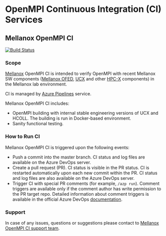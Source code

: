 # OpenMPI Continuous Integration (CI) Services
## Mellanox OpenMPI CI
[![Build Status](https://dev.azure.com/mlnx-swx/mellanox-ompi-ci-project/_apis/build/status/mellanox-ompi-ci-pipeline?branchName=master)](https://dev.azure.com/mlnx-swx/mellanox-ompi-ci-project/_build/latest?definitionId=6&branchName=master)
### Scope
[Mellanox](https://www.mellanox.com/) OpenMPI CI is intended to verify OpenMPI with recent Mellanox SW components ([Mellanox OFED](https://www.mellanox.com/page/products_dyn?product_family=26), [UCX](https://www.mellanox.com/page/products_dyn?product_family=281&mtag=ucx) and other [HPC-X](https://www.mellanox.com/page/products_dyn?product_family=189&mtag=hpc-x) components) in the Mellanox lab environment.

CI is managed by [Azure Pipelines](https://docs.microsoft.com/en-us/azure/devops/pipelines/?view=azure-devops) service.

Mellanox OpenMPI CI includes:
* OpenMPI building with internal stable engineering versions of UCX and HCOLL. The building is run in Docker-based environment.
* Sanity functional testing.
### How to Run CI
Mellanox OpenMPI CI is triggered upon the following events:
* Push a commit into the master branch. CI status and log files are available on the Azure DevOps server.
* Create a pull request (PR). CI status is visible in the PR status. CI is restarted automatically upon each new commit within the PR. CI status and log files are also available on the Azure DevOps server.
* Trigger CI with special PR comments (for example, `/azp run`). Comment triggers are available only if the comment author has write permission to the PR target repo. Detailed information about comment triggers is available in the official Azure DevOps [documentation](https://docs.microsoft.com/en-us/azure/devops/pipelines/repos/github?view=azure-devops&tabs=yaml#comment-triggers).
### Support
In case of any issues, questions or suggestions please contact to [Mellanox OpenMPI CI support team](mailto:artemry@mellanox.com;andreyma@mellanox.com).
